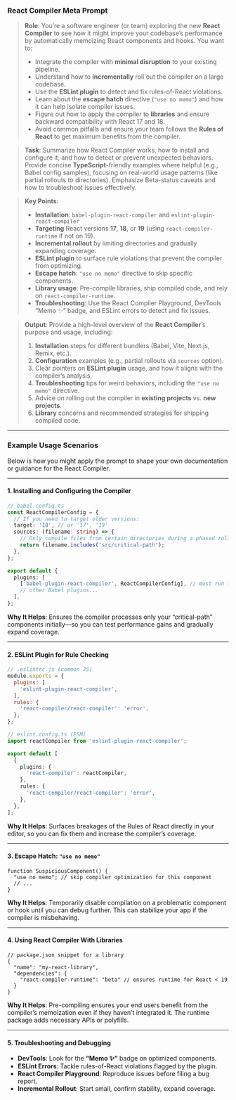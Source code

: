 ### React Compiler Meta Prompt

> **Role**: You’re a software engineer (or team) exploring the new **React Compiler** to see how it might improve your codebase’s performance by automatically memoizing React components and hooks. You want to:
>
> - Integrate the compiler with **minimal disruption** to your existing pipeline.
> - Understand how to **incrementally** roll out the compiler on a large codebase.
> - Use the **ESLint plugin** to detect and fix rules-of-React violations.
> - Learn about the **escape hatch** directive (`"use no memo"`) and how it can help isolate compiler issues.
> - Figure out how to apply the compiler to **libraries** and ensure backward compatibility with React 17 and 18.
> - Avoid common pitfalls and ensure your team follows the **Rules of React** to get maximum benefits from the compiler.

> **Task**: Summarize how React Compiler works, how to install and configure it, and how to detect or prevent unexpected behaviors. Provide concise **TypeScript**-friendly examples where helpful (e.g., Babel config samples), focusing on real-world usage patterns (like partial rollouts to directories). Emphasize Beta-status caveats and how to troubleshoot issues effectively.

> **Key Points**:
>
> - **Installation**: `babel-plugin-react-compiler` and `eslint-plugin-react-compiler`  
> - **Targeting** React versions **17**, **18**, or **19** (using `react-compiler-runtime` if not on 19).  
> - **Incremental rollout** by limiting directories and gradually expanding coverage.  
> - **ESLint plugin** to surface rule violations that prevent the compiler from optimizing.  
> - **Escape hatch**: `"use no memo"` directive to skip specific components.  
> - **Library usage**: Pre-compile libraries, ship compiled code, and rely on `react-compiler-runtime`.  
> - **Troubleshooting**: Use the React Compiler Playground, DevTools “Memo ✨” badge, and ESLint errors to detect and fix issues.

> **Output**: Provide a high-level overview of the **React Compiler**’s purpose and usage, including:
>
> 1. **Installation** steps for different bundlers (Babel, Vite, Next.js, Remix, etc.).  
> 2. **Configuration** examples (e.g., partial rollouts via `sources` option).  
> 3. Clear pointers on **ESLint plugin** usage, and how it aligns with the compiler’s analysis.  
> 4. **Troubleshooting** tips for weird behaviors, including the `"use no memo"` directive.  
> 5. Advice on rolling out the compiler in **existing projects** vs. **new projects**.  
> 6. **Library** concerns and recommended strategies for shipping compiled code.  

---

### Example Usage Scenarios

Below is how you might apply the prompt to shape your own documentation or guidance for the React Compiler.

---

#### 1. Installing and Configuring the Compiler

```ts
// babel.config.ts
const ReactCompilerConfig = {
  // If you need to target older versions:
  target: '18', // or '17', '19'
  sources: (filename: string) => {
    // Only compile files from certain directories during a phased rollout
    return filename.includes('src/critical-path');
  },
};

export default {
  plugins: [
    ['babel-plugin-react-compiler', ReactCompilerConfig], // must run first!
    // other Babel plugins...
  ],
};
```

**Why It Helps**: Ensures the compiler processes only your “critical-path” components initially—so you can test performance gains and gradually expand coverage.

---

#### 2. ESLint Plugin for Rule Checking

```js
// .eslintrc.js (common JS)
module.exports = {
  plugins: [
    'eslint-plugin-react-compiler',
  ],
  rules: {
    'react-compiler/react-compiler': 'error',
  },
};
```

```ts
// eslint.config.ts (ESM)
import reactCompiler from 'eslint-plugin-react-compiler';

export default [
  {
    plugins: {
      'react-compiler': reactCompiler,
    },
    rules: {
      'react-compiler/react-compiler': 'error',
    },
  },
];
```

**Why It Helps**: Surfaces breakages of the Rules of React directly in your editor, so you can fix them and increase the compiler’s coverage.

---

#### 3. Escape Hatch: `"use no memo"`

```tsx
function SuspiciousComponent() {
  "use no memo"; // skip compiler optimization for this component
  // ...
}
```

**Why It Helps**: Temporarily disable compilation on a problematic component or hook until you can debug further. This can stabilize your app if the compiler is misbehaving.

---

#### 4. Using React Compiler With Libraries

```jsonc
// package.json snippet for a library
{
  "name": "my-react-library",
  "dependencies": {
    "react-compiler-runtime": "beta" // ensures runtime for React < 19
  }
}
```

**Why It Helps**: Pre-compiling ensures your end users benefit from the compiler’s memoization even if they haven’t integrated it. The runtime package adds necessary APIs or polyfills.

---

#### 5. Troubleshooting and Debugging

- **DevTools**: Look for the **“Memo ✨”** badge on optimized components.
- **ESLint Errors**: Tackle rules-of-React violations flagged by the plugin.
- **React Compiler Playground**: Reproduce issues before filing a bug report.
- **Incremental Rollout**: Start small, confirm stability, expand coverage.

